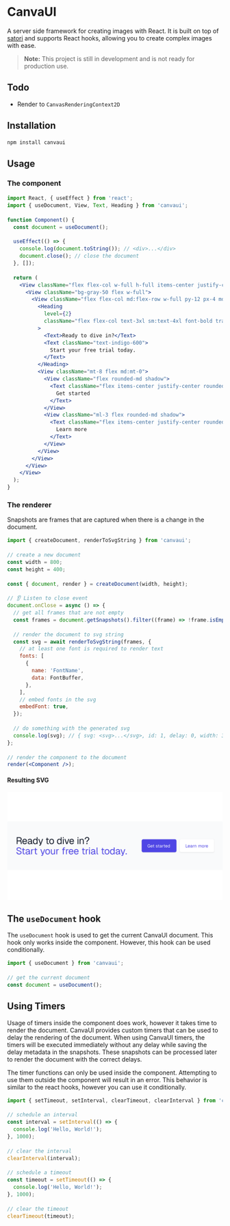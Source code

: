 # CanvaUI

A server side framework for creating images with React. It is built on top of [satori](https://github.com/vercel/satori) and supports React hooks, allowing you to create complex images with ease.

> **Note:** This project is still in development and is not ready for production use.

## Todo

- Render to `CanvasRenderingContext2D`

## Installation

```bash
npm install canvaui
```

## Usage

### The component

```jsx
import React, { useEffect } from 'react';
import { useDocument, View, Text, Heading } from 'canvaui';

function Component() {
  const document = useDocument();

  useEffect(() => {
    console.log(document.toString()); // <div>...</div>
    document.close(); // close the document
  }, []);

  return (
    <View className="flex flex-col w-full h-full items-center justify-center bg-white">
      <View className="bg-gray-50 flex w-full">
        <View className="flex flex-col md:flex-row w-full py-12 px-4 md:items-center justify-between p-8">
          <Heading
            level={2}
            className="flex flex-col text-3xl sm:text-4xl font-bold tracking-tight text-gray-900 text-left"
          >
            <Text>Ready to dive in?</Text>
            <Text className="text-indigo-600">
              Start your free trial today.
            </Text>
          </Heading>
          <View className="mt-8 flex md:mt-0">
            <View className="flex rounded-md shadow">
              <Text className="flex items-center justify-center rounded-md border border-transparent bg-indigo-600 px-5 py-3 text-base font-medium text-white">
                Get started
              </Text>
            </View>
            <View className="ml-3 flex rounded-md shadow">
              <Text className="flex items-center justify-center rounded-md border border-transparent bg-white px-5 py-3 text-base font-medium text-indigo-600">
                Learn more
              </Text>
            </View>
          </View>
        </View>
      </View>
    </View>
  );
}
```

### The renderer

Snapshots are frames that are captured when there is a change in the document.

```jsx
import { createDocument, renderToSvgString } from 'canvaui';

// create a new document
const width = 800;
const height = 400;

const { document, render } = createDocument(width, height);

// 👂 Listen to close event
document.onClose = async () => {
  // get all frames that are not empty
  const frames = document.getSnapshots().filter((frame) => !frame.isEmpty());

  // render the document to svg string
  const svg = await renderToSvgString(frames, {
    // at least one font is required to render text
    fonts: [
      {
        name: 'FontName',
        data: FontBuffer,
      },
    ],
    // embed fonts in the svg
    embedFont: true,
  });

  // do something with the generated svg
  console.log(svg); // { svg: <svg>...</svg>, id: 1, delay: 0, width: 300, height: 300 }
};

// render the component to the document
render(<Component />);
```

#### Resulting SVG

![SVG](/test/output/0.svg)

## The `useDocument` hook

The `useDocument` hook is used to get the current CanvaUI document. This hook only works inside the component. However, this hook can be used conditionally.

```jsx
import { useDocument } from 'canvaui';

// get the current document
const document = useDocument();
```

## Using Timers

Usage of timers inside the component does work, however it takes time to render the document. CanvaUI provides custom timers that can be used to delay the rendering of the document. When using CanvaUI timers, the timers will be executed immediately without any delay while saving the delay metadata in the snapshots. These snapshots can be processed later to render the document with the correct delays.

The timer functions can only be used inside the component. Attempting to use them outside the component will result in an error. This behavior is similar to the react hooks, however you can use it conditionally.

```jsx
import { setTimeout, setInterval, clearTimeout, clearInterval } from 'canvaui';

// schedule an interval
const interval = setInterval(() => {
  console.log('Hello, World!');
}, 1000);

// clear the interval
clearInterval(interval);

// schedule a timeout
const timeout = setTimeout(() => {
  console.log('Hello, World!');
}, 1000);

// clear the timeout
clearTimeout(timeout);
```
